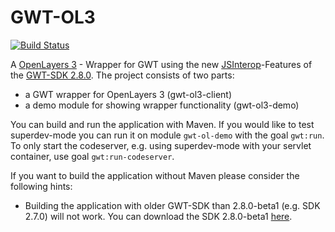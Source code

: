 GWT-OL3
==================

[![Build Status](https://travis-ci.org/TDesjardins/GWT-OL3-Playground.svg?branch=gwt%2F2.8)](https://travis-ci.org/TDesjardins/GWT-OL3-Playground)

A [OpenLayers 3](http://openlayers.org/ "OpenLayers 3 website") - Wrapper for GWT using the new [JSInterop](https://docs.google.com/document/d/10fmlEYIHcyead_4R1S5wKGs1t2I7Fnp_PaNaa7XTEk0/edit)-Features of the [GWT-SDK 2.8.0](http://www.gwtproject.org/release-notes.html#Release_Notes_2_8_0_BETA1 "Release notes"). The project consists of two parts:
  
  * a GWT wrapper for OpenLayers 3 (gwt-ol3-client)
  * a demo module for showing wrapper functionality (gwt-ol3-demo)

You can build and run the application with Maven. If you would like to test superdev-mode you can run it on module `gwt-ol-demo` with the goal `gwt:run`. To only start the codeserver, e.g. using superdev-mode with your servlet container, use goal `gwt:run-codeserver`.

If you want to build the application without Maven please consider the following hints: 

  * Building the application with older GWT-SDK than 2.8.0-beta1 (e.g. SDK 2.7.0) will not work. You can download the SDK 2.8.0-beta1 [here](http://goo.gl/62SeR5).

